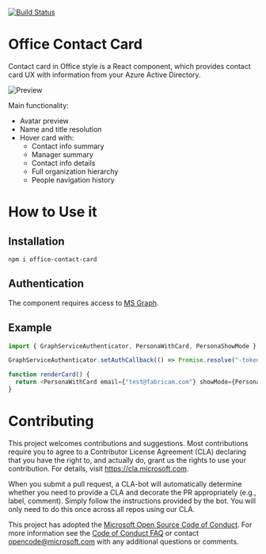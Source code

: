 [![Build Status](https://msmobilecenter.visualstudio.com/Mobile-Center/_apis/build/status/office-contact-card?branchName=master)](https://msmobilecenter.visualstudio.com/Mobile-Center/_build/latest?definitionId=3232?branchName=master)

# Office Contact Card

Contact card in Office style is a React component, which provides contact card UX with information from your Azure Active Directory.

![Preview](https://github.com/Microsoft/contact-card/blob/master/sample/i/preview.png)

Main functionality:
* Avatar preview
* Name and title resolution
* Hover card with:
  * Contact info summary
  * Manager summary
  * Contact info details
  * Full organization hierarchy
  * People navigation history


# How to Use it

## Installation

```shell
npm i office-contact-card
```

## Authentication

The component requires access to [MS Graph](https://developer.microsoft.com/en-us/graph).

## Example

```typescript
import { GraphServiceAuthenticator, PersonaWithCard, PersonaShowMode } from "office-contact-card";

GraphServiceAuthenticator.setAuthCallback(() => Promise.resolve("-token-") );

function renderCard() {
  return <PersonaWithCard email={"test@fabricam.com"} showMode={PersonaShowMode.NameTitle} />;
}
```

# Contributing

This project welcomes contributions and suggestions.  Most contributions require you to agree to a
Contributor License Agreement (CLA) declaring that you have the right to, and actually do, grant us
the rights to use your contribution. For details, visit https://cla.microsoft.com.

When you submit a pull request, a CLA-bot will automatically determine whether you need to provide
a CLA and decorate the PR appropriately (e.g., label, comment). Simply follow the instructions
provided by the bot. You will only need to do this once across all repos using our CLA.

This project has adopted the [Microsoft Open Source Code of Conduct](https://opensource.microsoft.com/codeofconduct/).
For more information see the [Code of Conduct FAQ](https://opensource.microsoft.com/codeofconduct/faq/) or
contact [opencode@microsoft.com](mailto:opencode@microsoft.com) with any additional questions or comments.
